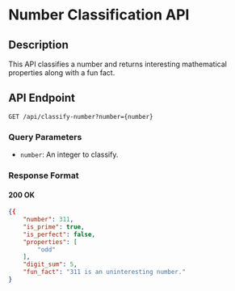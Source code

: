 # Number Classification API

## Description
This API classifies a number and returns interesting mathematical properties along with a fun fact.

## API Endpoint
`GET /api/classify-number?number={number}`

### Query Parameters
- `number`: An integer to classify.

### Response Format
#### 200 OK
```json
{{
    "number": 311,
    "is_prime": true,
    "is_perfect": false,
    "properties": [
        "odd"
    ],
    "digit_sum": 5,
    "fun_fact": "311 is an uninteresting number."
}
